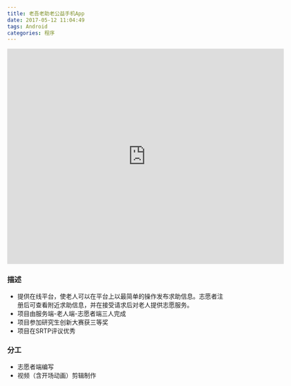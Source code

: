 ```yaml
---
title: 老吾老助老公益手机App
date: 2017-05-12 11:04:49
tags: Android
categories: 程序
---
```


<iframe frameborder="0" width="640" height="498" src="https://v.qq.com/iframe/preview.html?vid=n0502ezdo99&amp;width=500&amp;height=375&amp;auto=0" allowfullscreen=""></iframe>

### 描述
* 提供在线平台，使老人可以在平台上以最简单的操作发布求助信息。志愿者注册后可查看附近求助信息，并在接受请求后对老人提供志愿服务。
* 项目由服务端-老人端-志愿者端三人完成
* 项目参加研究生创新大赛获三等奖
* 项目在SRTP评议优秀
### 分工
* 志愿者端编写
* 视频（含开场动画）剪辑制作